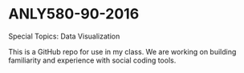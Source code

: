 # ANLY580-90-2016
Special Topics: Data Visualization

This is a GitHub repo for use in my class.  We are working on building familiarity and experience with social coding tools. 

